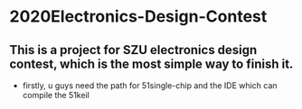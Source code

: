 # 2020Electronics-Design-Contest
## This is a project for SZU electronics design contest, which is the most simple way to finish it.    
* firstly, u guys need the path for 51single-chip and the IDE which can compile the 51keil  

